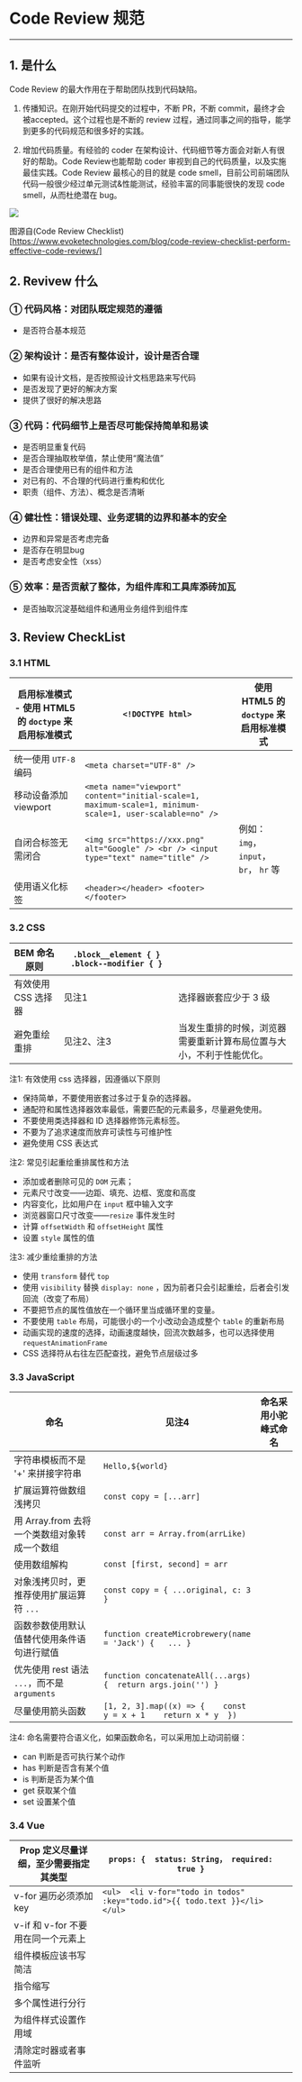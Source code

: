 # Code Review 规范

---

## 1. 是什么

Code Review 的最大作用在于帮助团队找到代码缺陷。

1. 传播知识。在刚开始代码提交的过程中，不断 PR，不断 commit，最终才会被accepted。这个过程也是不断的 review 过程，通过同事之间的指导，能学到更多的代码规范和很多好的实践。

2. 增加代码质量。有经验的 coder 在架构设计、代码细节等方面会对新人有很好的帮助。Code Review也能帮助 coder 审视到自己的代码质量，以及实施最佳实践。Code Review 最核心的目的就是 code smell，目前公司前端团队代码一般很少经过单元测试&性能测试，经验丰富的同事能很快的发现 code smell，从而杜绝潜在 bug。

![](https://raw.githubusercontent.com/ittiam/guide/master/docs/assets/design/Experienced-Code-Reviewer.webp)

图源自(Code Review Checklist)[https://www.evoketechnologies.com/blog/code-review-checklist-perform-effective-code-reviews/]

## 2. Revivew 什么

### ① 代码风格：对团队既定规范的遵循

- 是否符合基本规范

### ② 架构设计：是否有整体设计，设计是否合理

- 如果有设计文档，是否按照设计文档思路来写代码
- 是否发现了更好的解决方案
- 提供了很好的解决思路

### ③ 代码：代码细节上是否尽可能保持简单和易读

- 是否明显重复代码
- 是否合理抽取枚举值，禁止使用“魔法值”
- 是否合理使用已有的组件和方法
- 对已有的、不合理的代码进行重构和优化
- 职责（组件、方法）、概念是否清晰

### ④ 健壮性：错误处理、业务逻辑的边界和基本的安全

- 边界和异常是否考虑完备
- 是否存在明显bug
- 是否考虑安全性（xss）

### ⑤ 效率：是否贡献了整体，为组件库和工具库添砖加瓦

- 是否抽取沉淀基础组件和通用业务组件到组件库

## 3. Review CheckList

### 3.1 HTML

| 启用标准模式 - 使用 HTML5 的 `doctype` 来启用标准模式 | ```<!DOCTYPE html>```                                        | 使用 HTML5 的 `doctype` 来启用标准模式  |
| ----------------------------------------------------- | ------------------------------------------------------------ | --------------------------------------- |
| 统一使用 `UTF-8` 编码                                 | ```<meta charset="UTF-8" />```                               |                                         |
| 移动设备添加 viewport                                 | ```<meta name="viewport" content="initial-scale=1, maximum-scale=1, minimum-scale=1, user-scalable=no" />``` |                                         |
| 自闭合标签无需闭合                                    | ```<img src="https://xxx.png" alt="Google" /> <br /> <input type="text" name="title" />``` | 例如： `img`， `input`， `br`， `hr` 等 |
| 使用语义化标签                                        | ```<header></header> <footer></footer>```                    |                                         |

### 3.2 CSS

| BEM 命名原则         | ```.block__element { } .block--modifier { }``` |                                                              |
| -------------------- | ---------------------------------------------- | ------------------------------------------------------------ |
| 有效使用  CSS 选择器 | 见注1                                          | 选择器嵌套应少于 3 级                                        |
| 避免重绘重排         | 见注2、注3                                     | 当发生重排的时候，浏览器需要重新计算布局位置与大小，不利于性能优化。 |

注1: 有效使用 css 选择器，因遵循以下原则

- 保持简单，不要使用嵌套过多过于复杂的选择器。
- 通配符和属性选择器效率最低，需要匹配的元素最多，尽量避免使用。
- 不要使用类选择器和 ID 选择器修饰元素标签。
- 不要为了追求速度而放弃可读性与可维护性
- 避免使用 CSS 表达式

注2: 常见引起重绘重排属性和方法

- 添加或者删除可见的 `DOM` 元素；
- 元素尺寸改变——边距、填充、边框、宽度和高度
- 内容变化，比如用户在 `input` 框中输入文字
- 浏览器窗口尺寸改变——`resize` 事件发生时
- 计算 `offsetWidth` 和 `offsetHeight` 属性
- 设置 `style` 属性的值

注3: 减少重绘重排的方法

- 使用 `transform` 替代 `top`
- 使用 `visibility` 替换 `display: none` ，因为前者只会引起重绘，后者会引发回流（改变了布局）
- 不要把节点的属性值放在一个循环里当成循环里的变量。
- 不要使用 `table` 布局，可能很小的一个小改动会造成整个 `table` 的重新布局
- 动画实现的速度的选择，动画速度越快，回流次数越多，也可以选择使用 `requestAnimationFrame`
- CSS 选择符从右往左匹配查找，避免节点层级过多

### 3.3 JavaScript

| 命名                                         | 见注4                                                        | 命名采用小驼峰式命名 |
| -------------------------------------------- | ------------------------------------------------------------ | -------------------- |
| 字符串模板而不是 '+' 来拼接字符串            | `Hello,${world}`                                             |                      |
| 扩展运算符做数组浅拷贝                       | ```const copy = [...arr]```                                  |                      |
| 用 Array.from 去将一个类数组对象转成一个数组 | ```const arr = Array.from(arrLike)```                        |                      |
| 使用数组解构                                 | ```const [first, second] = arr```                            |                      |
| 对象浅拷贝时，更推荐使用扩展运算符 `...`     | `const copy = { ...original, c: 3 }`                         |                      |
| 函数参数使用默认值替代使用条件语句进行赋值   | ```function createMicrobrewery(name = 'Jack') {   ... }```   |                      |
| 优先使用 rest 语法 `...`，而不是 `arguments` | `function concatenateAll(...args) {  return args.join('') }` |                      |
| 尽量使用箭头函数                             | `[1, 2, 3].map((x) => {    const y = x + 1    return x * y  })` |                      |

注4: 命名需要符合语义化，如果函数命名，可以采用加上动词前缀：

- can 判断是否可执行某个动作
- has 判断是否含有某个值
- is 判断是否为某个值
- get 获取某个值
- set 设置某个值

### 3.4 Vue

| Prop 定义尽量详细，至少需要指定其类型 | ```props: {  status: String， required: true }```            |      |
| ------------------------------------- | ------------------------------------------------------------ | ---- |
| v-for 遍历必须添加 key                | ```<ul>  <li v-for="todo in todos" :key="todo.id">{{ todo.text }}</li> </ul>``` |      |
| v-if 和 v-for 不要用在同一个元素上    |                                                              |      |
| 组件模板应该书写简洁                  |                                                              |      |
| 指令缩写                              |                                                              |      |
| 多个属性进行分行                      |                                                              |      |
| 为组件样式设置作用域                  |                                                              |      |
| 清除定时器或者事件监听                |                                                              |      |

